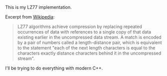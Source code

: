 This is my LZ77 implementation.

Excerpt from [Wikipedia](https://en.wikipedia.org/wiki/LZ77_and_LZ78):
> LZ77 algorithms achieve compression by replacing repeated occurrences of data with references to a single copy of that
> data existing earlier in the uncompressed data stream. A match is encoded by a pair of numbers called a length-distance
> pair, which is equivalent to the statement "each of the next length characters is equal to the characters exactly distance
> characters behind it in the uncompressed stream".

I'll be trying to do everything with modern C++.